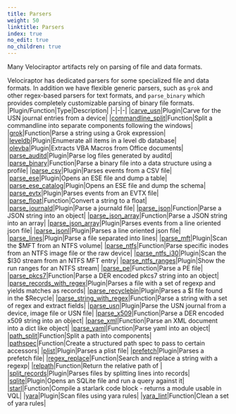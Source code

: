 ```yaml
---
title: Parsers
weight: 50
linktitle: Parsers
index: true
no_edit: true
no_children: true
---
```


Many Velociraptor artifacts rely on parsing of file and data formats.

Velociraptor has dedicated parsers for some specialized file and data
formats. In addition we have flexible generic parsers, such as `grok` and
other regex-based parsers for text formats, and `parse_binary` which
provides completely customizable parsing of binary file formats.
|Plugin/Function|<span class='vql_type'>Type</span>|Description|
|-|-|-|
|[carve_usn](carve_usn)|<span class='vql_type'>Plugin</span>|Carve for the USN journal entries from a device|
|[commandline_split](commandline_split)|<span class='vql_type'>Function</span>|Split a commandline into separate components following the windows|
|[grok](grok)|<span class='vql_type'>Function</span>|Parse a string using a Grok expression|
|[leveldb](leveldb)|<span class='vql_type'>Plugin</span>|Enumerate all items in a level db database|
|[olevba](olevba)|<span class='vql_type'>Plugin</span>|Extracts VBA Macros from Office documents|
|[parse_auditd](parse_auditd)|<span class='vql_type'>Plugin</span>|Parse log files generated by auditd|
|[parse_binary](parse_binary)|<span class='vql_type'>Function</span>|Parse a binary file into a data structure using a profile|
|[parse_csv](parse_csv)|<span class='vql_type'>Plugin</span>|Parses events from a CSV file|
|[parse_ese](parse_ese)|<span class='vql_type'>Plugin</span>|Opens an ESE file and dump a table|
|[parse_ese_catalog](parse_ese_catalog)|<span class='vql_type'>Plugin</span>|Opens an ESE file and dump the schema|
|[parse_evtx](parse_evtx)|<span class='vql_type'>Plugin</span>|Parses events from an EVTX file|
|[parse_float](parse_float)|<span class='vql_type'>Function</span>|Convert a string to a float|
|[parse_journald](parse_journald)|<span class='vql_type'>Plugin</span>|Parse a journald file|
|[parse_json](parse_json)|<span class='vql_type'>Function</span>|Parse a JSON string into an object|
|[parse_json_array](parse_json_array)|<span class='vql_type'>Function</span>|Parse a JSON string into an array|
|[parse_json_array](parse_json_array)|<span class='vql_type'>Plugin</span>|Parses events from a line oriented json file|
|[parse_jsonl](parse_jsonl)|<span class='vql_type'>Plugin</span>|Parses a line oriented json file|
|[parse_lines](parse_lines)|<span class='vql_type'>Plugin</span>|Parse a file separated into lines|
|[parse_mft](parse_mft)|<span class='vql_type'>Plugin</span>|Scan the $MFT from an NTFS volume|
|[parse_ntfs](parse_ntfs)|<span class='vql_type'>Function</span>|Parse specific inodes from an NTFS image file or the raw device|
|[parse_ntfs_i30](parse_ntfs_i30)|<span class='vql_type'>Plugin</span>|Scan the $I30 stream from an NTFS MFT entry|
|[parse_ntfs_ranges](parse_ntfs_ranges)|<span class='vql_type'>Plugin</span>|Show the run ranges for an NTFS stream|
|[parse_pe](parse_pe)|<span class='vql_type'>Function</span>|Parse a PE file|
|[parse_pkcs7](parse_pkcs7)|<span class='vql_type'>Function</span>|Parse a DER encoded pkcs7 string into an object|
|[parse_records_with_regex](parse_records_with_regex)|<span class='vql_type'>Plugin</span>|Parses a file with a set of regexp and yields matches as records|
|[parse_recyclebin](parse_recyclebin)|<span class='vql_type'>Plugin</span>|Parses a $I file found in the $Recycle|
|[parse_string_with_regex](parse_string_with_regex)|<span class='vql_type'>Function</span>|Parse a string with a set of regex and extract fields|
|[parse_usn](parse_usn)|<span class='vql_type'>Plugin</span>|Parse the USN journal from a device, image file or USN file|
|[parse_x509](parse_x509)|<span class='vql_type'>Function</span>|Parse a DER encoded x509 string into an object|
|[parse_xml](parse_xml)|<span class='vql_type'>Function</span>|Parse an XML document into a dict like object|
|[parse_yaml](parse_yaml)|<span class='vql_type'>Function</span>|Parse yaml into an object|
|[path_split](path_split)|<span class='vql_type'>Function</span>|Split a path into components|
|[pathspec](pathspec)|<span class='vql_type'>Function</span>|Create a structured path spec to pass to certain accessors|
|[plist](plist)|<span class='vql_type'>Plugin</span>|Parses a plist file|
|[prefetch](prefetch)|<span class='vql_type'>Plugin</span>|Parses a prefetch file|
|[regex_replace](regex_replace)|<span class='vql_type'>Function</span>|Search and replace a string with a regexp|
|[relpath](relpath)|<span class='vql_type'>Function</span>|Return the relative path of |
|[split_records](split_records)|<span class='vql_type'>Plugin</span>|Parses files by splitting lines into records|
|[sqlite](sqlite)|<span class='vql_type'>Plugin</span>|Opens an SQLite file and run a query against it|
|[starl](starl)|<span class='vql_type'>Function</span>|Compile a starlark code block - returns a module usable in VQL|
|[yara](yara)|<span class='vql_type'>Plugin</span>|Scan files using yara rules|
|[yara_lint](yara_lint)|<span class='vql_type'>Function</span>|Clean a set of yara rules|
